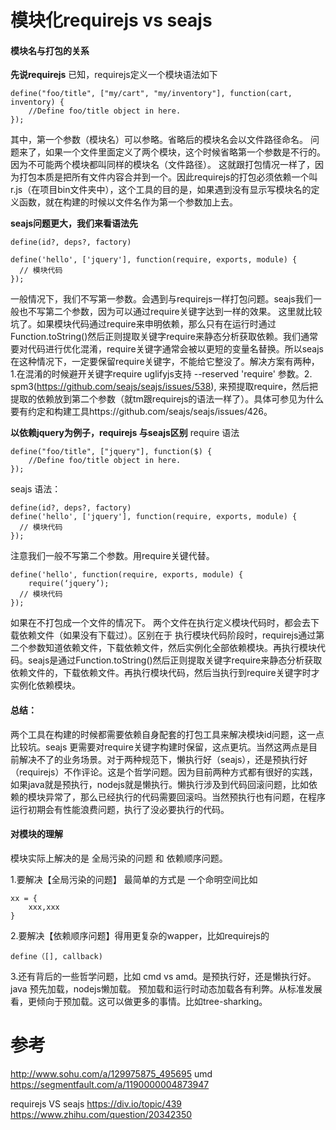# 模块化requirejs vs  seajs


#### 模块名与打包的关系
**先说requirejs**
已知，requirejs定义一个模块语法如下
```
define("foo/title", ["my/cart", "my/inventory"], function(cart, inventory) {
    //Define foo/title object in here.
});
```

其中，第一个参数（模块名）可以参略。省略后的模块名会以文件路径命名。
问题来了，如果一个文件里面定义了两个模块，这个时候省略第一个参数是不行的。因为不可能两个模块都叫同样的模块名（文件路径）。
这就跟打包情况一样了，因为打包本质是把所有文件内容合并到一个。因此requirejs的打包必须依赖一个叫r.js（在项目bin文件夹中），这个工具的目的是，如果遇到没有显示写模块名的定义函数，就在构建的时候以文件名作为第一个参数加上去。

**seajs问题更大，我们来看语法先**
```
define(id?, deps?, factory)

define('hello', ['jquery'], function(require, exports, module) {
  // 模块代码
});
```
一般情况下，我们不写第一参数。会遇到与requirejs一样打包问题。seajs我们一般也不写第二个参数，因为可以通过require关键字达到一样的效果。
这里就比较坑了。如果模块代码通过require来申明依赖，那么只有在运行时通过Function.toString()然后正则提取关键字require来静态分析获取依赖。我们通常要对代码进行优化混淆，require关键字通常会被以更短的变量名替换。所以seajs在这种情况下，一定要保留require关键字，不能给它整没了。解决方案有两种，1.在混淆的时候避开关键字require   uglifyjs支持 --reserved 'require'  参数。2. spm3(https://github.com/seajs/seajs/issues/538), 来预提取require，然后把提取的依赖放到第二个参数（就tm跟requirejs的语法一样了）。具体可参见为什么要有约定和构建工具https://github.com/seajs/seajs/issues/426。

**以依赖jquery为例子，requirejs 与seajs区别**
require 语法
```
define("foo/title", ["jquery"], function($) {
    //Define foo/title object in here.
});
```
seajs 语法：
```
define(id?, deps?, factory)
define('hello', ['jquery'], function(require, exports, module) {
  // 模块代码
});
```
注意我们一般不写第二个参数。用require关键代替。
```
define('hello', function(require, exports, module) {
	require(‘jquery’);
  // 模块代码
});
```
如果在不打包成一个文件的情况下。
两个文件在执行定义模块代码时，都会去下载依赖文件（如果没有下载过）。区别在于
执行模块代码阶段时，requirejs通过第二个参数知道依赖文件，下载依赖文件，然后实例化全部依赖模块。再执行模块代码。seajs是通过Function.toString()然后正则提取关键字require来静态分析获取依赖文件的，下载依赖文件。再执行模块代码，然后当执行到require关键字时才实例化依赖模块。

#### 总结：
两个工具在构建的时候都需要依赖自身配套的打包工具来解决模块id问题，这一点比较坑。seajs 更需要对require关键字构建时保留，这点更坑。当然这两点是目前解决不了的业务场景。对于两种规范下，懒执行好（seajs），还是预执行好（requirejs）不作评论。这是个哲学问题。因为目前两种方式都有很好的实践，如果java就是预执行，nodejs就是懒执行。懒执行涉及到代码回滚问题，比如依赖的模块异常了，那么已经执行的代码需要回滚吗。当然预执行也有问题，在程序运行初期会有性能浪费问题，执行了没必要执行的代码。


#### 对模块的理解

模块实际上解决的是 全局污染的问题 和 依赖顺序问题。


1.要解决【全局污染的问题】  最简单的方式是 一个命明空间比如
```
xx = {
	xxx,xxx
}
```

2.要解决【依赖顺序问题】得用更复杂的wapper，比如requirejs的
```
define（[], callback)
```
3.还有背后的一些哲学问题，比如 cmd vs amd。是预执行好，还是懒执行好。java 预先加载，nodejs懒加载。
预加载和运行时动态加载各有利弊。从标准发展看，更倾向于预加载。这可以做更多的事情。比如tree-sharking。


# 参考
http://www.sohu.com/a/129975875_495695
umd
https://segmentfault.com/a/1190000004873947

requirejs  VS seajs
https://div.io/topic/439
https://www.zhihu.com/question/20342350




